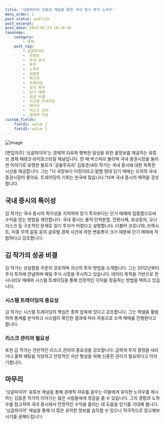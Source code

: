 ```yaml
---
title: '싱글파이어 유튜브 채널을 통한 국내 증시 투자 노하우'
menu_order: 1
post_status: publish
post_excerpt: 
post_date: 2024-02-23 18:18:36
taxonomy:
    category:
        - 경제
    post_tag:
        - 싱글파이어
        -  유튜브
        -  국내 증시
        -  투자
        -  노하우
        -  김동준
        -  박스피
        -  트레이딩
        -  장기 투자
        -  단기 매매
        -  성공 비결
        -  시스템 트레이딩
        -  데이터
        -  리스크 관리
        -  경제적 자유
custom_fields:
    field1: value 1
    field2: value 2
---
```


![Image](https://imgnews.pstatic.net/image/008/2024/02/23/0005002854_001_20240223061901026.jpg?type=w647)

[편집자주] '싱글파이어'는 경제적 자유와 행복한 일상을 위한 꿀정보를 제공하는 유튜브 경제·재테크·라이프스타일 채널입니다.
한 때 박스피라 불리며 국내 증권시장을 둘러싼 이야기로 유명한 블로거 '공돌투자자' 김동준(40) 작가는 국내 증시에 대한 독특한 시선을 제공합니다. 그는 "다 국장보다 미장이라고 말할 텐데 단기 매매는 오히려 국내 증권시장이 좋아요. 트레이딩의 기회는 한국에 많습니다."라며 국내 증시의 매력을 강조합니다.
## 국내 증시의 특이성
김 작가는 국내 증시의 특이성을 지적하며 장기 투자보다는 단기 매매에 집중함으로써 수익을 얻는 방법을 제안합니다. 국내 증시는 물적·인적분할, 전환사채, 유상증자, 오너리스크 등 구조적인 문제로 장기 투자가 어렵다고 설명합니다. 더불어 코로나19, 브렉시트, 미중 무역 갈등 등의 글로벌 경제 사건에 의한 변동폭이 크기 때문에 단기 매매에 적합하다고 강조합니다.
## 김 작가의 성공 비결
김 작가는 성실함을 꾸준히 강조하며 자신의 투자 방법을 소개합니다. 그는 2012년부터 주식 투자에 전념하며 매일 주식 시장을 주시하고 있습니다. 데이터 축적을 기반으로 한 시나리오 매매와 시스템 트레이딩을 통해 안정적인 이익을 창출하는 방법을 택하고 있습니다.
### 시스템 트레이딩의 중요성
김 작가는 시스템 트레이딩의 핵심은 종목 압축에 있다고 강조합니다. 그는 엑셀을 활용하여 통계를 분석하고 시스템이 확인한 결과에 따라 자동으로 소액 매매를 진행한다고 합니다.
### 리스크 관리의 필요성
또한 김 작가는 전반적인 리스크 관리의 중요성을 강조합니다. 급하게 투자 결정을 내리거나 홀짝 베팅을 지양하고 안정적인 자산 형성을 위해 신중한 관리가 필요하다고 이야기합니다.
## 마무리
'싱글파이어' 유튜브 채널을 통해 경제적 자유를 꿈꾸는 이들에게 유익한 노하우를 제시하는 김동준 작가의 이야기는 많은 사람들에게 영감을 줄 수 있습니다. 그의 경험과 노하우를 참고하여 국내 증시에서 안정적인 수익을 올리는 데 도움을 얻기를 기대해 봅니다. '싱글파이어' 채널을 통해 더 많은 유익한 정보를 습득할 수 있으니 적극적으로 참고해보시기를 권해드립니다.
